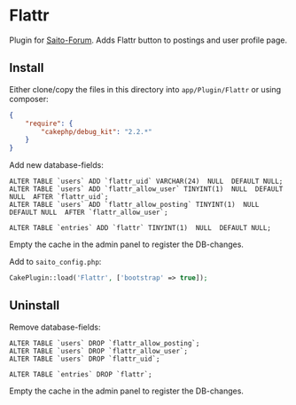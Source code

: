 # Flattr #

Plugin for [Saito-Forum][saito]. Adds Flattr button to postings and user profile page.

[saito]: https://github.com/Schlaefer/Saito

## Install ##

Either clone/copy the files in this directory into `app/Plugin/Flattr` or using composer:

```json
{
    "require": {
        "cakephp/debug_kit": "2.2.*"
    }
}
```

Add new database-fields:

```mysql
ALTER TABLE `users` ADD `flattr_uid` VARCHAR(24)  NULL  DEFAULT NULL;
ALTER TABLE `users` ADD `flattr_allow_user` TINYINT(1)  NULL  DEFAULT NULL  AFTER `flattr_uid`;
ALTER TABLE `users` ADD `flattr_allow_posting` TINYINT(1)  NULL  DEFAULT NULL  AFTER `flattr_allow_user`;

ALTER TABLE `entries` ADD `flattr` TINYINT(1)  NULL  DEFAULT NULL;
```

Empty the cache in the admin panel to register the DB-changes.


Add to `saito_config.php`:

```php
CakePlugin::load('Flattr', ['bootstrap' => true]);
```

## Uninstall ##

Remove database-fields:

```mysql
ALTER TABLE `users` DROP `flattr_allow_posting`;
ALTER TABLE `users` DROP `flattr_allow_user`;
ALTER TABLE `users` DROP `flattr_uid`;

ALTER TABLE `entries` DROP `flattr`;
```

Empty the cache in the admin panel to register the DB-changes.
